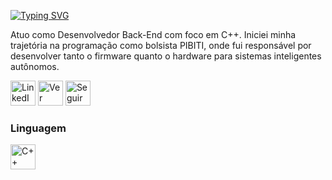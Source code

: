 <p align="left">
  <a href="https://git.io/typing-svg">
    <img src="https://readme-typing-svg.vercel.app/?font=JetBrains+Mono&size=28&pause=1000&color=0ABAB5&left=true&width=800&lines=Jean+Vitor+%7C+Desenvolvedor+Back-End" alt="Typing SVG" /></a>
</p>

<p align="left">
Atuo como Desenvolvedor Back-End com foco em C++. Iniciei minha trajetória na programação como bolsista PIBITI, onde fui responsável por desenvolver tanto o firmware quanto o hardware para sistemas inteligentes autônomos.
</p>

<p align="left">
  <a href="https://www.linkedin.com/in/devjeanvitor/" target="_blank">
    <img
      height="40"
      alt="LinkedIn"
      title="Conecte-se comigo no LinkedIn"
      src="https://github.com/user-attachments/assets/ddcf07cd-9ed7-4545-b95a-d061371183be"
    /></a>

  <a href="https://github.com/DevJeanVitor" target="_blank">
    <img
      height="40"
      alt="Ver Perfil no GitHub"
      title="Ver Perfil no GitHub"
      src="https://github.com/user-attachments/assets/0ad6b5d1-e0cf-499e-b9cc-28161dd2509d"
    /></a>
  
  <a href="https://github.com/DevJeanVitor?tab=followers" target="_blank">
    <img
      height="40"
      alt="Seguir no GitHub"
      title="Me siga no GitHub"
      src="https://github.com/user-attachments/assets/37cfd868-46fd-4bda-8eed-9360d4aff92a"
    /></a>
</p>

### Linguagem

<p align="left">
  <img
    align="left"
    alt="C++"
    title="C++"
    height="40"
    style="padding-right: 10px;"
    src="https://github.com/user-attachments/assets/3778fd7d-217f-4af8-b5a7-63095a74af26"
  />
  <br/>
</p>

<br>

<p align="center">
</p>
